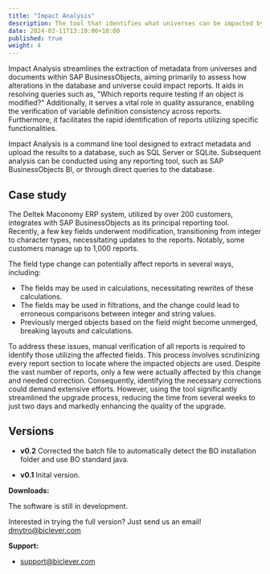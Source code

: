 ```yaml
---
title: "Impact Analysis"
description: The tool that identifies what universes can be impacted by a database change, and what reports can be impacted by a universe change.
date: 2024-03-11T13:19:00+10:00
published: true
weight: 4
---
```


Impact Analysis streamlines the extraction of metadata from universes and documents within SAP BusinessObjects, aiming primarily to assess how alterations in the database and universe could impact reports. It aids in resolving queries such as, "Which reports require testing if an object is modified?" Additionally, it serves a vital role in quality assurance, enabling the verification of variable definition consistency across reports. Furthermore, it facilitates the rapid identification of reports utilizing specific functionalities.

Impact Analysis is a command line tool designed to extract metadata and upload the results to a database, such as SQL Server or SQLite. Subsequent analysis can be conducted using any reporting tool, such as SAP BusinessObjects BI, or through direct queries to the database.

## Case study
The Deltek Maconomy ERP system, utilized by over 200 customers, integrates with SAP BusinessObjects as its principal reporting tool. Recently, a few key fields underwent modification, transitioning from integer to character types, necessitating updates to the reports. Notably, some customers manage up to 1,000 reports.

The field type change can potentially affect reports in several ways, including:

- The fields may be used in calculations, necessitating rewrites of these calculations.
- The fields may be used in filtrations, and the change could lead to erroneous comparisons between integer and string values.
- Previously merged objects based on the field might become unmerged, breaking layouts and calculations.

To address these issues, manual verification of all reports is required to identify those utilizing the affected fields. This process involves scrutinizing every report section to locate where the impacted objects are used. Despite the vast number of reports, only a few were actually affected by this change and needed correction. Consequently, identifying the necessary corrections could demand extensive efforts. However, using the tool significantly streamlined the upgrade process, reducing the time from several weeks to just two days and markedly enhancing the quality of the upgrade.

## Versions

- **v0.2** Corrected the batch file to automatically detect the BO installation folder and use BO standard java.

- **v0.1** Inital version.

**Downloads:**

The software is still in development.

Interested in trying the full version? Just send us an email! [dmytro@biclever.com](mailto:dmytro@biclever.com)

**Support:**
- [support@biclever.com](mailto:support@biclever.com)

